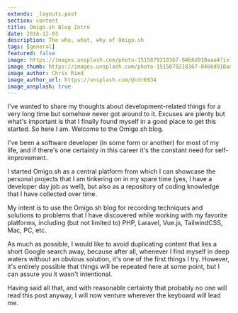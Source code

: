```yaml
---
extends: _layouts.post
section: content
title: Omigo.sh Blog Intro
date: 2018-12-03
description: The who, what, why of Omigo.sh
tags: [general]
featured: false
image: https://images.unsplash.com/photo-1515879218367-8466d910aaa4?ixlib=rb-0.3.5&ixid=eyJhcHBfaWQiOjEyMDd9&s=575755492ef51726cb066f422908b9d7&auto=format&fit=crop&w=1350&q=80
image_thumb: https://images.unsplash.com/photo-1515879218367-8466d910aaa4?ixlib=rb-0.3.5&ixid=eyJhcHBfaWQiOjEyMDd9&s=575755492ef51726cb066f422908b9d7&fit=max&w=200&q=75
image_author: Chris Ried
image_author_url: https://unsplash.com/@cdr6934
image_unsplash: true
---
```


I've wanted to share my thoughts about development-related things for a very long time but somehow never got around to it. Excuses are plenty but what's important is that I finally found myself in a good place to get this started. So here I am. Welcome to the Omigo.sh blog.

I've been a software developer (in some form or another) for most of my life, and if there's one certainty in this career it's the constant need for self-improvement.

I started Omigo.sh as a central platform from which I can showcase the personal projects that I am tinkering on in my spare time (yes, I have a developer day job as well), but also as a repository of coding knowledge that I have collected over time.

My intent is to use the Omigo.sh blog for recording techniques and solutions to problems that I have discovered while working with my favorite platforms, including (but not limited to) PHP, Laravel, Vue.js, TailwindCSS, Mac, PC, etc.

As much as possible, I would like to avoid duplicating content that lies a short Google search away, because after all, whenever I find myself in deep waters without an obvious solution, it's one of the first things I try. However, it's entirely possible that things will be repeated here at some point, but I can assure you it wasn't intentional.

Having said all that, and with reasonable certainty that probably no one will read this post anyway, I will now venture wherever the keyboard will lead me.